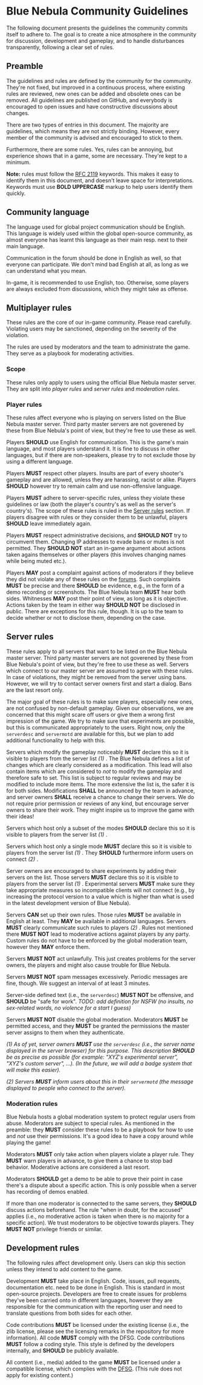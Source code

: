 # Blue Nebula Community Guidelines

The following document presents the guidelines the community commits itself to adhere to. The goal is to create a nice atmosphere in the community for discussion, development and gameplay, and to handle disturbances transparently, following a clear set of rules.


## Preamble

The guidelines and rules are defined by the community for the community.
They're not fixed, but improved in a continuous process, where existing rules are reviewed, new ones can be added and obsolete ones can be removed. All guidelines are published on GitHub, and everybody is encouraged to open issues and have constructive discussions about changes.

There are two types of entries in this document. The majority are guidelines, which means they are not strictly binding. However, every member of the community is advised and encouraged to stick to them.

Furthermore, there are some rules. Yes, rules can be annoying, but experience shows that in a game, some are necessary. They're kept to a minimum.

**Note:** rules must follow the [RFC 2119](https://tools.ietf.org/html/rfc2119) keywords. This makes it easy to identify them in this document, and doesn't leave space for interpretations. Keywords must use **BOLD UPPERCASE** markup to help users identify them quickly.



## Community language

The language used for global project communication should be English. This language is widely used within the global open-source community, as almost everyone has learnt this language as their main resp. next to their main language.

Communication in the forum should be done in English as well, so that everyone can participate. We don't mind bad English at all, as long as we can understand what you mean.

In-game, it is recommended to use English, too. Otherwise, some players are always excluded from discussions, which they might take as offense.


## Multiplayer rules

These rules are the core of our in-game community. Please read carefully. Violating users may be sanctioned, depending on the severity of the violation.

The rules are used by moderators and the team to administrate the game. They serve as a playbook for moderating activities.



### Scope

These rules only apply to users using the official Blue Nebula master server. They are split into *player rules* and *server rules* and *moderation rules*.



### Player rules

These rules affect everyone who is playing on servers listed on the Blue Nebula master server. Third party master servers are not goverened by these from Blue Nebula's point of view, but they're free to use these as well.

Players **SHOULD** use English for communication. This is the game's main language, and most players understand it. It is fine to discuss in other languages, but if there are non-speakers, please try to not exclude those by using a different language.

Players **MUST** respect other players. Insults are part of every shooter's gameplay and are allowed, unless they are harassing, racist or alike. Players **SHOULD** however try to remain calm and use non-offensive language.

Players **MUST** adhere to server-specific rules, unless they violate these guidelines or law (both the player's country's as well as the server's country's). The scope of these rules is ruled in the [Server rules](#server-rules) section. If players disagree with rules or they consider them to be unlawful, players **SHOULD** leave immediately again.

Players **MUST** respect administrative decisions, and **SHOULD NOT** try to circumvent them. Changing IP addresses to evade bans or mutes is not permitted. They **SHOULD NOT** start an in-game argument about actions taken agains themselves or other players (this involves changing names while being muted etc.).

Players **MAY** post a complaint against actions of moderators if they believe they did not violate any of these rules on the [forums](https://go.blue-nebula.org/forums). Such complaints **MUST** be precise and there **SHOULD** be evidence, e.g., in the form of a demo recording or screenshots. The Blue Nebula team **MUST** hear both sides. Whitnesses **MAY** post their point of view, as long as it is objective.
Actions taken by the team in either way **SHOULD NOT** be disclosed in public. There are exceptions for this rule, though. It is up to the team to decide whether or not to disclose them, depending on the case.



## Server rules

These rules apply to all servers that want to be listed on the Blue Nebula master server. Third party master servers are not goverened by these from Blue Nebula's point of view, but they're free to use these as well. Servers which connect to our master server are assumed to agree with these rules. In case of violations, they might be removed from the server using bans. However, we will try to contact server owners first and start a dialog. Bans are the last resort only.

The major goal of these rules is to make sure players, especially new ones, are not confused by non-default gameplay. Given our observations, we are concerned that this might scare off users or give them a wrong first impression of the game. We try to make sure that experiments are possible, but this is communicated appropriately to the users. Right now, only the `serverdesc` and `servermotd` are available for this, but we plan to add additional functionality to help with this.

Servers which modify the gameplay noticeably **MUST** declare this so it is visible to players from the server list *(1)* . The Blue Nebula defines a list of changes which are clearly considered as a modification. This lead will also contain items which are considered to *not* to modify the gameplay and therefore safe to set. This list is subject to regular reviews and may be modified to include more items. The more extensive the list is, the safer it is for both sides. Modifications **SHALL** be announced by the team in advance, and server owners **SHALL** receive a chance to change their servers. We do not require prior permission or reviews of any kind, but encourage server owners to share their work. They might inspire us to improve the game with their ideas!

Servers which host only a subset of the modes **SHOULD** declare this so it is visible to players from the server list *(1)* .

Servers which host only a single mode **MUST** declare this so it is visible to players from the server list *(1)* . They **SHOULD** furthermore inform users on connect *(2)* .

Server owners are encouraged to share experiments by adding their servers on the list. Those servers **MUST** declare this so it is visible to players from the server list *(1)* . Experimental servers **MUST** make sure they take appropriate measures so incompatible clients will not connect (e.g., by increasing the protocol version to a value which is higher than what is used in the latest development version of Blue Nebula).

Servers **CAN** set up their own rules. Those rules **MUST** be available in English at least. They **MAY** be available in additional languages. Servers **MUST** clearly communicate such rules to players *(2)* . Rules not mentioned there **MUST NOT** lead to moderative actions against players by any party. Custom rules do not have to be enforced by the global moderation team, however they **MAY** enforce them.

Servers **MUST NOT** act unlawfully. This just creates problems for the server owners, the players and might also cause trouble for Blue Nebula.

Servers **MUST NOT** spam messages excessively. Periodic messages are fine, though. We suggest an interval of at least 3 minutes.

Server-side defined text (i.e., the `serverdesc`) **MUST NOT** be offensive, and **SHOULD** be "safe for work". 
*TODO: add definition for NSFW (no insults, no sex-related words, no violence for a start I guess)*

Servers **MUST NOT** disable the global moderation. Moderators **MUST** be permitted access, and they **MUST** be granted the permissions the master server assigns to them when they authenticate. 

*(1) As of yet, server owners **MUST** use the `serverdesc` (i.e., the server name displayed in the server browser) for this purpose. This description **SHOULD** be as precise as possible (for example: "XYZ's experimental server", "XYZ's custom server", ...). (In the future, we will add a badge system that will make this easier).*

*(2) Servers **MUST** inform users about this in their `servermotd` (the message displayed to people who connect to the server).*



### Moderation rules

Blue Nebula hosts a global moderation system to protect regular users from abuse. Moderators are subject to special rules. As mentioned in the preamble: they **MUST** consider these rules to be a playbook for how to use and *not* use their permissions. It's a good idea to have a copy around while playing the game!

Moderators **MUST** only take action when players violate a player rule. They **MUST** warn players in advance, to give them a chance to stop bad behavior. Moderative actions are considered a last resort.

Moderators **SHOULD** get a demo to be able to prove their point in case there's a dispute about a specific action. This is only possible when a server has recording of demos enabled.

If more than one moderator is connected to the same servers, they **SHOULD** discuss actions beforehand. The rule "when in doubt, for the accused" applies (i.e., no moderative action is taken when there is no majority for a specific action). We trust moderators to be objective towards players. They **MUST NOT** privilege friends or similar.



## Development rules

The following rules affect development only. Users can skip this section unless they intend to add content to the game.

Development **MUST** take place in English. Code, issues, pull requests, documentation etc. need to be done in English. This is standard in most open-source projects.
Developers are free to create issues for problems they've been carried onto in different languages, however they are responsible for the communication with the reporting user and need to translate questions from both sides for each other.

Code contributions **MUST** be licensed under the existing license (i.e., the zlib license, please see the licensing remarks in the repository for more information).
All code **MUST** comply with the DFSG.
Code contributions **MUST** follow a coding style. This style is defined by the developers internally, and **SHOULD** be publicly available.

All content (i.e., media) added to the game **MUST** be licensed under a compatible license, which complies with the [DFSG](https://people.debian.org/~bap/dfsg-faq.html). (This rule does not apply for existing content.)
